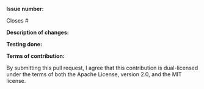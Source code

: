 <!--
Tips:
- Please read CONTRIBUTING.md to understand our process and our requests for PRs.
- Please file an issue before creating a PR so we can discuss the change and confirm it's not already being worked on.
-->

**Issue number:**

Closes #

**Description of changes:**



**Testing done:**



**Terms of contribution:**

By submitting this pull request, I agree that this contribution is dual-licensed under the terms of both the Apache License, version 2.0, and the MIT license.

